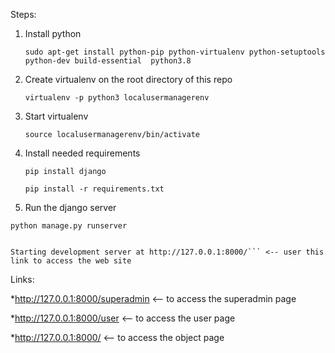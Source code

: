 Steps:

1. Install python
 
    ```sudo apt-get install python-pip python-virtualenv python-setuptools python-dev build-essential  python3.8```
  
 2. Create virtualenv on the root directory of this repo
 
    ```virtualenv -p python3 localusermanagerenv```
   
 3. Start virtualenv
 
    ```source localusermanagerenv/bin/activate```
   
 4. Install needed requirements
 
    ```pip install django```
    
    ```pip install -r requirements.txt```
    
  5. Run the django server
   
    python manage.py runserver
    
    
    Starting development server at http://127.0.0.1:8000/``` <-- user this link to access the web site
    
Links:

*http://127.0.0.1:8000/superadmin <-- to access the superadmin page

*http://127.0.0.1:8000/user <-- to access the user page

*http://127.0.0.1:8000/ <-- to access the object page
